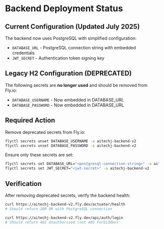 # Backend Deployment Status

## Current Configuration (Updated July 2025)

The backend now uses PostgreSQL with simplified configuration:

- `DATABASE_URL` - PostgreSQL connection string with embedded credentials
- `JWT_SECRET` - Authentication token signing key

## Legacy H2 Configuration (DEPRECATED)

The following secrets are **no longer used** and should be removed from Fly.io:

- `DATABASE_USERNAME` - Now embedded in DATABASE_URL
- `DATABASE_PASSWORD` - Now embedded in DATABASE_URL

## Required Action

Remove deprecated secrets from Fly.io:

```bash
flyctl secrets unset DATABASE_USERNAME -a aitechj-backend-v2
flyctl secrets unset DATABASE_PASSWORD -a aitechj-backend-v2
```

Ensure only these secrets are set:

```bash
flyctl secrets set DATABASE_URL="<postgresql-connection-string>" -a aitechj-backend-v2
flyctl secrets set JWT_SECRET="<jwt-secret>" -a aitechj-backend-v2
```

## Verification

After removing deprecated secrets, verify the backend health:

```bash
curl https://aitechj-backend-v2.fly.dev/actuator/health
# Should return 200 OK with PostgreSQL connection

curl https://aitechj-backend-v2.fly.dev/api/auth/login
# Should return 401 Unauthorized (not 403 Forbidden)
```
